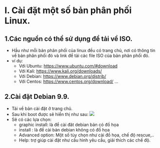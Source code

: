 # I. Cài đặt một số bản phân phối Linux.
## 1.Các nguồn có thể sử dụng để tải về ISO.
- Hầu như mỗi bản phân phối của linux đều có trang chủ, nơi có thông tin về bản phân phối đó và link để tải các file ISO của bản phân phối đó.
- ví dụ:
  - Với Ubuntu: https://www.ubuntu.com/#download
  - Với Kali:   https://www.kali.org/downloads/
  - Với Debian: https://www.debian.org/distrib/
  - Với Centos: https://www.centos.org/download/
  ...
## 2.Cài đặt Debian 9.9.
- Tải về bản cài đặt ở trang chủ.
- Sau khi boot được sẽ hiển thị như sau:
![](http://i.imgur.com/sxU8XrP.png)
- Sẽ có các lựa chọn:
  - graphic install: là để cài đăt debian bản có đồ họa
  - install : là để cài bản debian không có đồ họa
  - Advanced option: Một số tùy chọn  như cài đồ họa, chế độ rescue,..
  - Help: trợ giúp cài đặt như cấu hình yêu cầu, giải thích các chế độ.
